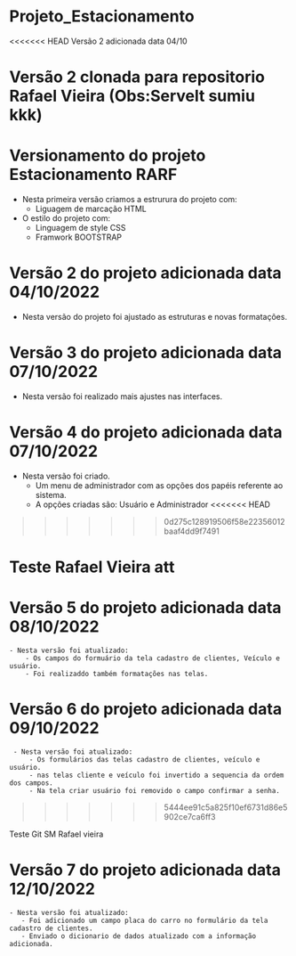 # Projeto_Estacionamento

<<<<<<< HEAD
Versão 2 adicionada data 04/10

Versão 2 clonada para repositorio Rafael Vieira
(Obs:Servelt sumiu kkk)
=======
# Versionamento do projeto Estacionamento RARF

  - Nesta primeira versão criamos
    a estrurura do projeto com:
      - Liguagem de marcação HTML
  - O estilo do projeto com:  
      - Linguagem de style CSS
      - Framwork BOOTSTRAP
   
# Versão 2 do projeto adicionada data 04/10/2022

   - Nesta versão do projeto foi ajustado as estruturas e novas formatações.
  
# Versão 3 do projeto adicionada data 07/10/2022

   - Nesta versão foi realizado mais ajustes nas interfaces.
   
# Versão 4 do projeto adicionada data 07/10/2022

   - Nesta versão foi criado.
       - Um menu de administrador com as opções dos papéis referente ao sistema.
       - A opções criadas são: Usuário e Administrador
<<<<<<< HEAD
>>>>>>> 0d275c128919506f58e22356012baaf4dd9f7491


Teste Rafael Vieira
att 
=======
       
# Versão 5 do projeto adicionada data 08/10/2022   
    
    - Nesta versão foi atualizado:
        - Os campos do formuário da tela cadastro de clientes, Veículo e usuário.
        - Foi realizaddo também formatações nas telas.
        
 # Versão 6 do projeto adicionada data 09/10/2022     
     
     - Nesta versão foi atualizado:
         - Os formulários das telas cadastro de clientes, veículo e usuário.
         - nas telas cliente e veículo foi invertido a sequencia da ordem dos campos.
         - Na tela criar usuário foi removido o campo confirmar a senha.
        
>>>>>>> 5444ee91c5a825f10ef6731d86e5902ce7ca6ff3

Teste Git SM Rafael vieira

 # Versão 7 do projeto adicionada data 12/10/2022  
    - Nesta versão foi atualizado:
       - Foi adicionado um campo placa do carro no formulário da tela cadastro de clientes.
       - Enviado o dicionario de dados atualizado com a informação adicionada.


